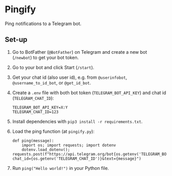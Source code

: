# Pingify

Ping notifications to a Telegram bot.

## Set-up

1. Go to BotFather (`@BotFather`) on Telegram and create a new bot (`/newbot`) to get your bot token.
2. Go to your bot and click Start (`/start`).
3. Get your chat id (also user id), e.g. from `@userinfobot`, `@username_to_id_bot`, or `@get_id_bot`.
4. Create a `.env` file with both bot token (`TELEGRAM_BOT_API_KEY`) and chat id (`TELEGRAM_CHAT_ID`):

    ```.env
    TELEGRAM_BOT_API_KEY=X:Y
    TELEGRAM_CHAT_ID=123
    ```

5. Install dependencies with `pip3 install -r requirements.txt`.
6. Load the ping function (at `pingify.py`):

    ```python3
    def ping(message):
        import os; import requests; import dotenv
        dotenv.load_dotenv(); requests.post(f"https://api.telegram.org/bot{os.getenv('TELEGRAM_BOT_API_KEY')}/sendMessage?chat_id={os.getenv('TELEGRAM_CHAT_ID')}&text={message}")
    ```

7. Run `ping("Hello world!")` in your Python file.